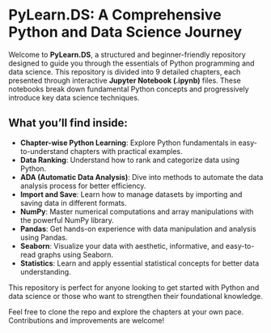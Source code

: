 # PyLearn.DS: A Comprehensive Python and Data Science Journey

Welcome to **PyLearn.DS**, a structured and beginner-friendly repository designed to guide you through the essentials of Python programming and data science. This repository is divided into 9 detailed chapters, each presented through interactive **Jupyter Notebook (.ipynb)** files. These notebooks break down fundamental Python concepts and progressively introduce key data science techniques.

## What you’ll find inside:
- **Chapter-wise Python Learning**: Explore Python fundamentals in easy-to-understand chapters with practical examples.
- **Data Ranking**: Understand how to rank and categorize data using Python.
- **ADA (Automatic Data Analysis)**: Dive into methods to automate the data analysis process for better efficiency.
- **Import and Save**: Learn how to manage datasets by importing and saving data in different formats.
- **NumPy**: Master numerical computations and array manipulations with the powerful NumPy library.
- **Pandas**: Get hands-on experience with data manipulation and analysis using Pandas.
- **Seaborn**: Visualize your data with aesthetic, informative, and easy-to-read graphs using Seaborn.
- **Statistics**: Learn and apply essential statistical concepts for better data understanding.

This repository is perfect for anyone looking to get started with Python and data science or those who want to strengthen their foundational knowledge.

Feel free to clone the repo and explore the chapters at your own pace. Contributions and improvements are welcome!

